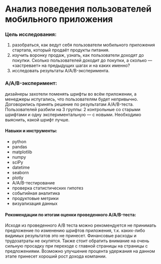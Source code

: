 # Анализ поведения пользователей мобильного приложения

### Цель исследования:

1) разобраться, как ведут себя пользователи мобильного приложения стартапа, который продаёт продукты питания.
2) изучить воронку продаж, узнать, как пользователи доходят до покупки. Сколько пользователей доходит до покупки, а сколько — «застревает» на предыдущих шагах и на каких именно?
3) исследовать результаты A/A/B-эксперимента.

### A/A/B-эксперимент:
дизайнеры захотели поменять шрифты во всём приложении, а менеджеры испугались, что пользователям будет непривычно. Договорились принять решение по результатам A/A/B-теста. Пользователей разбили на 3 группы: 2 контрольные со старыми шрифтами и одну экспериментальную — с новыми. Необходимо выяснить, какой шрифт лучше.

#### Навыки и инструменты:

- python
- pandas
- matplotlib
- numpy
- sciPy
- datetime
- seaborn
- plotly
- A/A/B-тестирование
- проверка статистических гипотез
- событийная аналитика
- продуктовые метрики
- визуализация данных

#### Рекомендации по итогам оценки проведенного A/A/B-теста:

Исходя из проведенного А/В теста можно рекомендуется не принимать предложение по изменению шрифтов приложения, т.к. каких-либо видимых результатов это не принесет. Финансовые расходы и трудозатраты не окупятся.
Также стоит обратить внимание на очень сильную просадку при переходе с главной страницы на страницы с предложениями. Возможно улучшение процента удержания на данном этапе принесет хороший рост дохода компании.
